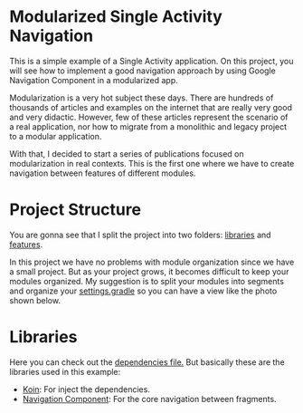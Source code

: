 # Modularized Single Activity Navigation
This is a simple example of a Single Activity application. On this project, you will see how to implement a good navigation approach by using Google Navigation Component in a modularized app.

Modularization is a very hot subject these days. There are hundreds of thousands of articles and examples on the internet that are really very good and very didactic. However, few of these articles represent the scenario of a real application, nor how to migrate from a monolithic and legacy project to a modular application.

With that, I decided to start a series of publications focused on modularization in real contexts. This is the first one where we have to create navigation between features of different modules.

# Project Structure
You are gonna see that I split the project into two folders: [libraries](https://github.com/MayconCardoso/Modularized-Single-Activity-Navigation/tree/master/libraries) and [features](https://github.com/MayconCardoso/Modularized-Single-Activity-Navigation/tree/master/features).

In this project we have no problems with module organization since we have a small project. But as your project grows, it becomes difficult to keep your modules organized. My suggestion is to split your modules into segments and organize your [settings.gradle](https://github.com/MayconCardoso/Modularized-Single-Activity-Navigation/blob/master/settings.gradle) so you can have a view like the photo shown below.

# Libraries

Here you can check out the [dependencies file.](https://github.com/MayconCardoso/Modularized-Single-Activity-Navigation/blob/master/build-dependencies.gradle) But basically these are the libraries used in this example:

- [Koin](https://insert-koin.io/): For inject the dependencies.
- [Navigation Component](https://developer.android.com/guide/navigation/): For the core navigation between fragments.
